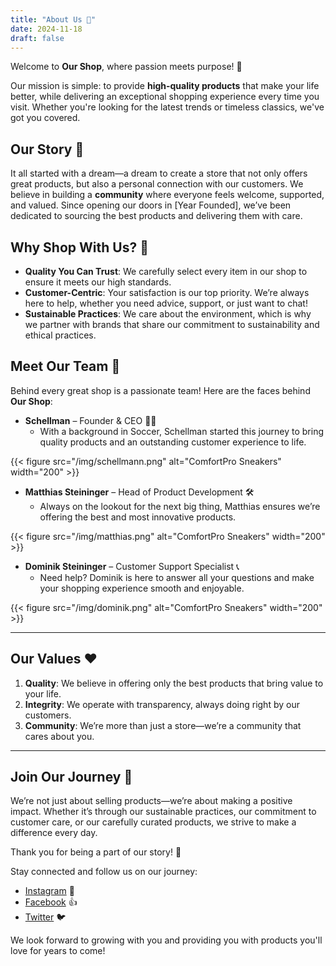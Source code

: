 ```yaml
---
title: "About Us 👋"
date: 2024-11-18
draft: false
---
```


Welcome to **Our Shop**, where passion meets purpose! 💖

Our mission is simple: to provide **high-quality products** that make your life better, while delivering an exceptional shopping experience every time you visit. Whether you're looking for the latest trends or timeless classics, we've got you covered. 

## Our Story 📖

It all started with a dream—a dream to create a store that not only offers great products, but also a personal connection with our customers. We believe in building a **community** where everyone feels welcome, supported, and valued. Since opening our doors in [Year Founded], we’ve been dedicated to sourcing the best products and delivering them with care.

## Why Shop With Us? 🌟

- **Quality You Can Trust**: We carefully select every item in our shop to ensure it meets our high standards.
- **Customer-Centric**: Your satisfaction is our top priority. We’re always here to help, whether you need advice, support, or just want to chat!
- **Sustainable Practices**: We care about the environment, which is why we partner with brands that share our commitment to sustainability and ethical practices.

## Meet Our Team 👥

Behind every great shop is a passionate team! Here are the faces behind **Our Shop**:

- **Schellman** – Founder & CEO 🧑‍💼
  - With a background in Soccer, Schellman started this journey to bring quality products and an outstanding customer experience to life.
  
{{< figure src="/img/schellmann.png" alt="ComfortPro Sneakers" width="200" >}}

- **Matthias Steininger** – Head of Product Development 🛠️
  - Always on the lookout for the next big thing, Matthias ensures we’re offering the best and most innovative products.

{{< figure src="/img/matthias.png" alt="ComfortPro Sneakers" width="200" >}}

- **Dominik Steininger** – Customer Support Specialist 📞
  - Need help? Dominik is here to answer all your questions and make your shopping experience smooth and enjoyable.

{{< figure src="/img/dominik.png" alt="ComfortPro Sneakers" width="200" >}}

---

## Our Values ❤️

1. **Quality**: We believe in offering only the best products that bring value to your life.
2. **Integrity**: We operate with transparency, always doing right by our customers.
3. **Community**: We’re more than just a store—we’re a community that cares about you.

---

## Join Our Journey 🚀

We’re not just about selling products—we’re about making a positive impact. Whether it’s through our sustainable practices, our commitment to customer care, or our carefully curated products, we strive to make a difference every day.

Thank you for being a part of our story! 🙌

Stay connected and follow us on our journey:

- [Instagram](https://instagram.com) 📸
- [Facebook](https://facebook.com) 👍
- [Twitter](https://twitter.com) 🐦

We look forward to growing with you and providing you with products you'll love for years to come!
